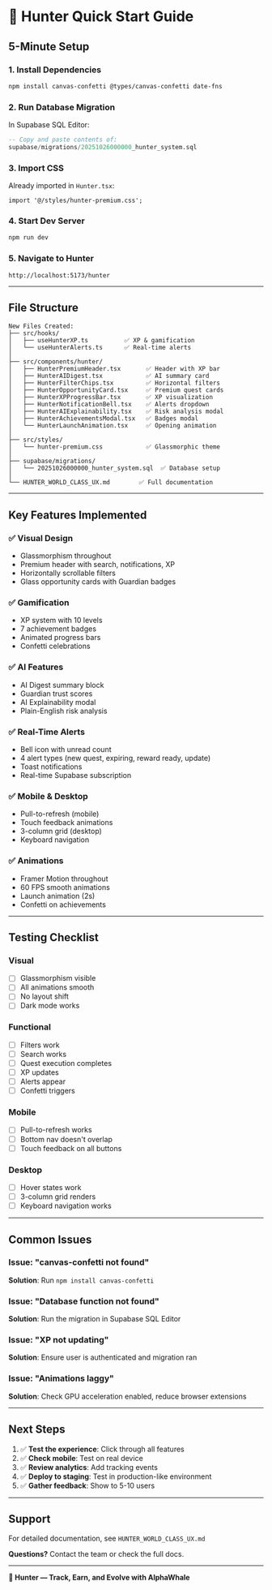 # 🚀 Hunter Quick Start Guide

## 5-Minute Setup

### 1. Install Dependencies
```bash
npm install canvas-confetti @types/canvas-confetti date-fns
```

### 2. Run Database Migration
In Supabase SQL Editor:
```sql
-- Copy and paste contents of:
supabase/migrations/20251026000000_hunter_system.sql
```

### 3. Import CSS
Already imported in `Hunter.tsx`:
```tsx
import '@/styles/hunter-premium.css';
```

### 4. Start Dev Server
```bash
npm run dev
```

### 5. Navigate to Hunter
```
http://localhost:5173/hunter
```

---

## File Structure

```
New Files Created:
├── src/hooks/
│   ├── useHunterXP.ts          ✅ XP & gamification
│   └── useHunterAlerts.ts      ✅ Real-time alerts
│
├── src/components/hunter/
│   ├── HunterPremiumHeader.tsx       ✅ Header with XP bar
│   ├── HunterAIDigest.tsx            ✅ AI summary card
│   ├── HunterFilterChips.tsx         ✅ Horizontal filters
│   ├── HunterOpportunityCard.tsx     ✅ Premium quest cards
│   ├── HunterXPProgressBar.tsx       ✅ XP visualization
│   ├── HunterNotificationBell.tsx    ✅ Alerts dropdown
│   ├── HunterAIExplainability.tsx    ✅ Risk analysis modal
│   ├── HunterAchievementsModal.tsx   ✅ Badges modal
│   └── HunterLaunchAnimation.tsx     ✅ Opening animation
│
├── src/styles/
│   └── hunter-premium.css            ✅ Glassmorphic theme
│
├── supabase/migrations/
│   └── 20251026000000_hunter_system.sql  ✅ Database setup
│
└── HUNTER_WORLD_CLASS_UX.md        ✅ Full documentation
```

---

## Key Features Implemented

### ✅ Visual Design
- Glassmorphism throughout
- Premium header with search, notifications, XP
- Horizontally scrollable filters
- Glass opportunity cards with Guardian badges

### ✅ Gamification
- XP system with 10 levels
- 7 achievement badges
- Animated progress bars
- Confetti celebrations

### ✅ AI Features
- AI Digest summary block
- Guardian trust scores
- AI Explainability modal
- Plain-English risk analysis

### ✅ Real-Time Alerts
- Bell icon with unread count
- 4 alert types (new quest, expiring, reward ready, update)
- Toast notifications
- Real-time Supabase subscription

### ✅ Mobile & Desktop
- Pull-to-refresh (mobile)
- Touch feedback animations
- 3-column grid (desktop)
- Keyboard navigation

### ✅ Animations
- Framer Motion throughout
- 60 FPS smooth animations
- Launch animation (2s)
- Confetti on achievements

---

## Testing Checklist

### Visual
- [ ] Glassmorphism visible
- [ ] All animations smooth
- [ ] No layout shift
- [ ] Dark mode works

### Functional
- [ ] Filters work
- [ ] Search works
- [ ] Quest execution completes
- [ ] XP updates
- [ ] Alerts appear
- [ ] Confetti triggers

### Mobile
- [ ] Pull-to-refresh works
- [ ] Bottom nav doesn't overlap
- [ ] Touch feedback on all buttons

### Desktop
- [ ] Hover states work
- [ ] 3-column grid renders
- [ ] Keyboard navigation works

---

## Common Issues

### Issue: "canvas-confetti not found"
**Solution**: Run `npm install canvas-confetti`

### Issue: "Database function not found"
**Solution**: Run the migration in Supabase SQL Editor

### Issue: "XP not updating"
**Solution**: Ensure user is authenticated and migration ran

### Issue: "Animations laggy"
**Solution**: Check GPU acceleration enabled, reduce browser extensions

---

## Next Steps

1. ✅ **Test the experience**: Click through all features
2. ✅ **Check mobile**: Test on real device
3. ✅ **Review analytics**: Add tracking events
4. ✅ **Deploy to staging**: Test in production-like environment
5. ✅ **Gather feedback**: Show to 5-10 users

---

## Support

For detailed documentation, see `HUNTER_WORLD_CLASS_UX.md`

**Questions?** Contact the team or check the full docs.

---

**🎯 Hunter — Track, Earn, and Evolve with AlphaWhale**



